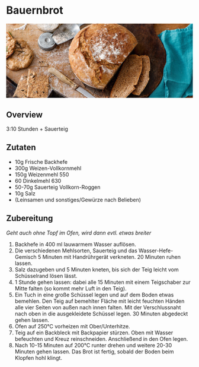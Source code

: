 # Bauernbrot

![Ein Bild](_images/bauernbrot.jpg)

## Overview

3:10 Stunden + Sauerteig 

## Zutaten

- 10g Frische Backhefe
- 300g Weizen-Vollkornmehl
- 150g Weizenmehl 550
- 60 Dinkelmehl 630
- 50-70g Sauerteig Vollkorn-Roggen
- 10g Salz
- (Leinsamen und sonstiges/Gewürze nach Belieben)

## Zubereitung

*Geht auch ohne Topf im Ofen, wird dann evtl. etwas breiter*

1. Backhefe in 400 ml lauwarmem Wasser auflösen.
2. Die verschiedenen Mehlsorten, Sauerteig und das Wasser-Hefe-Gemisch 5 Minuten mit Handrührgerät verkneten. 20 Minuten ruhen lassen.
3. Salz dazugeben und 5 Minuten kneten, bis sich der Teig leicht vom Schüsselrand lösen lässt.
4. 1 Stunde gehen lassen: dabei alle 15 Minuten mit einem Teigschaber zur Mitte falten (so kommt mehr Luft in den Teig).
5. Ein Tuch in eine große Schüssel legen und auf dem Boden etwas bemehlen. Den Teig auf bemehlter Fläche mit leicht feuchten Händen alle vier Seiten von außen nach innen falten. Mit der Verschlussnaht nach oben in die ausgekleidete Schüssel legen. 30 Minuten abgedeckt gehen lassen.
6. Ofen auf 250°C vorheizen mit Ober/Unterhitze.
7. Teig auf ein Backbleck mit Backpapier stürzen. Oben mit Wasser befeuchten und Kreuz reinschneiden. Anschließend in den Ofen legen.
8. Nach 10-15 Minuten auf 200°C runter drehen und weitere 20-30 Minuten gehen lassen. Das Brot ist fertig, sobald der Boden beim Klopfen hohl klingt.

